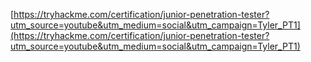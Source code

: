 [https://tryhackme.com/certification/junior-penetration-tester?utm_source=youtube&utm_medium=social&utm_campaign=Tyler_PT1](https://tryhackme.com/certification/junior-penetration-tester?utm_source=youtube&utm_medium=social&utm_campaign=Tyler_PT1)